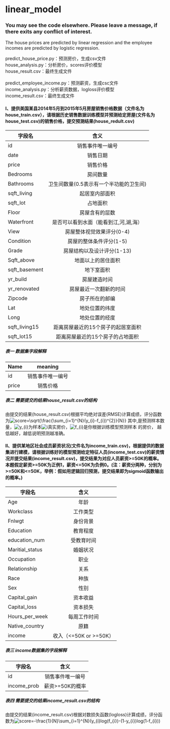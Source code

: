 # linear_model
### You may see the code elsewhere. Please leave a message, if there exits any conflict of interest.</br>
The house prices are predicted by linear regression and the employee incomes are predicted by logistic regression.

predict_house_price.py：预测房价，生成csv文件</br>
house_analysis.py：分析房价，scores评价模型</br>
house_result.csv：最终生成文件</br>
</br>
predict_employee_income.py：预测薪资，生成csc文件</br>
income_analysis.py：分析薪资数据，logloss评价模型</br>
income_result.csv：最终生成文件</br>
#### I、提供美国某县2014年5月到2015年5月房屋销售价格数据（文件名为house_train.csv），请根据历史销售数据训练模型并预测给定房屋(文件名为house_test.csv)的销售价格，提交预测结果(house_redult.csv)

| 字段名 | 含义 |
| - | :-: | 
| id | 销售事件唯一编号 | 
| date | 销售日期 | 
| price | 销售价格 | 
| Bedrooms | 房间数量 | 
| Bathrooms | 卫生间数量(0.5表示有一个半功能的卫生间) | 
| sqft_living | 起居室内部面积 | 
| sqft_lot | 占地面积 | 
| Floor | 房屋含有的层数 | 
| Waterfront | 是否可以看到水面（能看到江,河,湖,海） | 
| View | 房屋整体视觉效果评分(0-4) | 
| Condition | 房屋的整体条件评分(1-5) | 
| Grade | 房屋结构以及设计评分(1-13) | 
| Sqft_above | 地面以上的居住面积 | 
| sqft_basement | 地下室面积 | 
| yr_build | 房屋建造时间 | 
| yr_renovated | 房屋最近一次翻新的时间 | 
| Zipcode | 房子所在的邮编 | 
| Lat | 地处位置的纬度 | 
| Long | 地处位置的经度 | 
| sqft_living15 | 距离房屋最近的15个房子的起居室面积 | 
| sqft_lot15 | 距离房屋最近的15个房子的占地面积 |
##### 表一 数据集字段解释
| Name | meaning |
| - | :-: | 
| id | 销售事件唯一编号 | 
| price | 销售价格 | 
##### 表二 需要提交的结果house_result.csv的结构</br>
由提交的结果(house_result.csv)根据平均绝对误差(RMSE)计算成绩，评分函数为<img src="http://latex.codecogs.com/gif.latex?score=\sqrt{\frac{\sum_{i=1}^{N}(y_{i}-f_{i})^{2}}{N}}" title="score=\sqrt{\frac{\sum_{i=1}^{N}(y_{i}-f_{i})^{2}}{N}}" />
其中,是预测样本数量，<img src="http://latex.codecogs.com/gif.latex?y_{i}" title="y_{i}" />为样本<img src="http://latex.codecogs.com/gif.latex?i" title="i" />真实房价，<img src="http://latex.codecogs.com/gif.latex?f_{i}" title="f_{i}" />是你根据训练模型预测样本 的房价， 越低越好，越低说明预测越准确。

#### II、提供某地区社会成员薪资状况(文件名为income_train.csv)，根据提供的数据集进行建模，请根据训练好的模型预测给定特征人员(income_test.csv)的薪资情况并提交结果(income_result.csv)，提交结果为对应人员薪资>=50K的概率。本题假定薪资>=50K为正例1，薪资<=50K为负例0。(注：薪资分两种，分别为>=50K和<=50K，举例：假如用逻辑回归预测，提交结果即为sigmoid函数输出的概率。)

| 字段名 | 含义 |
| - | :-: | 
| Age | 年龄| 
| Workclass | 工作类型| 
| Fnlwgt | 身份背景| 
| Education | 教育程度| 
| education_num | 受教育时间| 
| Maritial_status | 婚姻状况| 
| Occupation | 职业| 
| Relationship | 关系| 
| Race | 种族| 
| Sex | 性别| 
| Capital_gain | 资本收益| 
| Capital_loss | 资本损失| 
| Hours_per_week | 每周工作时间| 
| Native_country | 原籍| 
| income | 收入（<=50K or >=50K）| 
##### 表三 income数据集的字段解释
| 字段名 | 含义 |
| - | :-: | 
| id	| 销售事件唯一编号|
| income_prob	| 薪资>=50K的概率|
##### 表四 需要提交的结果income_result.csv的结构
由提交的结果(income_result.csv)根据对数损失函数(logloss)计算成绩，评分函数为<img src="http://latex.codecogs.com/gif.latex?score=-\frac{1}{N}\sum_{i=1}^{N}(y_{i}log(f_{i})-(1-y_{i})log(1-f_{i}))" title="score=-\frac{1}{N}\sum_{i=1}^{N}(y_{i}log(f_{i})-(1-y_{i})log(1-f_{i}))" />





